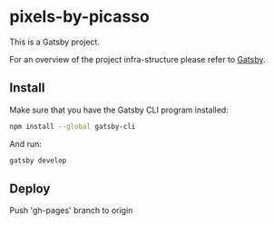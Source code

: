 # pixels-by-picasso
This is a Gatsby project.

For an overview of the project infra-structure please refer to [Gatsby](https://www.gatsbyjs.org/).

## Install

Make sure that you have the Gatsby CLI program installed:
```sh
npm install --global gatsby-cli
```

And run:
```sh
gatsby develop
```

## Deploy
Push 'gh-pages' branch to origin
